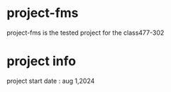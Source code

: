 # project-fms
project-fms is the tested project for the class477-302 

# project info
project start date : aug 1,2024
